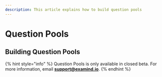 ```yaml
---
description: This article explains how to build question pools
---
```


# Question Pools

## Building Question Pools

{% hint style="info" %}
Question Pools is only available in closed beta. For more information, email [**support@examind.io**](mailto:support@examind.io).
{% endhint %}

